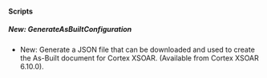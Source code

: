 
#### Scripts

##### New: GenerateAsBuiltConfiguration

- New: Generate a JSON file that can be downloaded and used to create the As-Built document for Cortex XSOAR. (Available from Cortex XSOAR 6.10.0).
